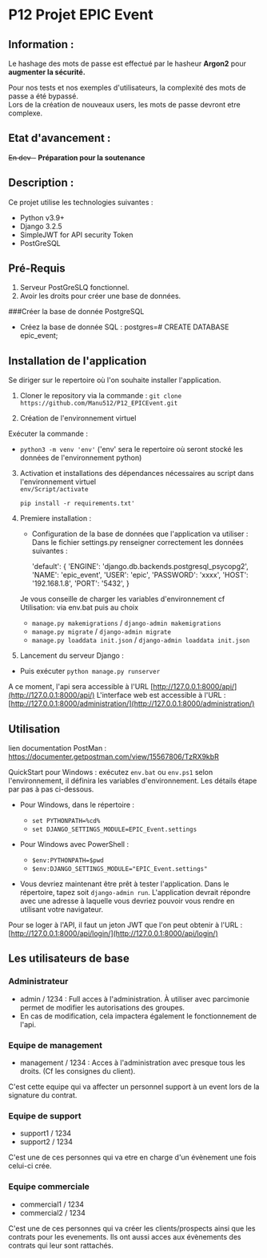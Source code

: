 # __P12 Projet EPIC Event__

## Information :
Le hashage des mots de passe est effectué par le hasheur **Argon2** pour **augmenter la sécurité.**

Pour nos tests et nos exemples d'utilisateurs, la complexité des mots de passe a été bypassé.  
Lors de la création de nouveaux users, les mots de passe devront etre complexe.


## Etat d'avancement :

~~En dev -~~ **Préparation pour la soutenance**

## Description :

Ce projet utilise les technologies suivantes :

* Python v3.9+
* Django 3.2.5
* SimpleJWT for API security Token
* PostGreSQL
    
## Pré-Requis
1. Serveur PostGreSLQ fonctionnel.
2. Avoir les droits pour créer une base de données.

###Créer la base de donnée PostgreSQL
* Créez la base de donnée SQL : postgres=# CREATE DATABASE epic_event;

## Installation de l'application
Se diriger sur le repertoire où l'on souhaite installer l'application.
1. Cloner le repository via la commande : 
`git clone https://github.com/Manu512/P12_EPICEvent.git`

  
2. Création de l'environnement virtuel

Exécuter la commande :
* `python3 -m venv 'env'` ('env' sera le repertoire où seront stocké les données de l'environnement python)
  
3. Activation et installations des dépendances nécessaires au script dans l'environnement virtuel   
   `env/Script/activate`
   
   `pip install -r requirements.txt'`


4. Premiere installation :
    * Configuration de la base de données que l'application va utiliser :
Dans le fichier settings.py renseigner correctement les données suivantes : 
      

        'default': {
                'ENGINE':   'django.db.backends.postgresql_psycopg2',
                'NAME':     'epic_event',
                'USER':     'epic',
                'PASSWORD': 'xxxx',
                'HOST':     '192.168.1.8',
                'PORT':     '5432',
        }


   Je vous conseille de charger les variables d'environnement cf Utilisation: via env.bat
   puis au choix  
   * `manage.py makemigrations` / `django-admin makemigrations`  
   * `manage.py migrate` / `django-admin migrate` 
   * `manage.py loaddata init.json` / `django-admin loaddata init.json` 


5. Lancement du serveur Django :
* Puis exécuter `python manage.py runserver`

A ce moment, l'api sera accessible à l'URL [http://127.0.0.1:8000/api/](http://127.0.0.1:8000/api/)
L'interface web est accessible à l'URL : [http://127.0.0.1:8000/administration/](http://127.0.0.1:8000/administration/)

## Utilisation


lien documentation PostMan : https://documenter.getpostman.com/view/15567806/TzRX9kbR

  QuickStart pour Windows : exécutez `env.bat` ou `env.ps1` selon l'environnement, il définira les variables d'environnement. Les détails étape par 
  pas à pas ci-dessous.

  - Pour Windows, dans le répertoire : 
    - `set PYTHONPATH=%cd%` 
    - `set DJANGO_SETTINGS_MODULE=EPIC_Event.settings` 
  - Pour Windows avec PowerShell : 
    - `$env:PYTHONPATH=$pwd` 
    - `$env:DJANGO_SETTINGS_MODULE="EPIC_Event.settings"` 

- Vous devriez maintenant être prêt à tester l'application. Dans le répertoire, tapez soit <code>django-admin run</code>.
L'application devrait répondre avec une adresse à laquelle vous devriez pouvoir vous rendre en utilisant votre navigateur.
  
Pour se loger à l'API, il faut un jeton JWT que l'on peut obtenir à l'URL :  [http://127.0.0.1:8000/api/login/](http://127.0.0.1:8000/api/login/)


## Les utilisateurs de base
### Administrateur

- admin / 1234 : Full acces à l'administration. À utiliser avec parcimonie permet de modifier les autorisations des groupes.
- En cas de modification, cela impactera également le fonctionnement de l'api.

### Equipe de management

- management / 1234 : Acces à l'administration avec presque tous les droits. (Cf les consignes du client).

C'est cette equipe qui va affecter un personnel support à un event lors de la signature du contrat.

### Equipe de support

- support1 / 1234 
- support2 / 1234  

C'est une de ces personnes qui va etre en charge d'un évènement une fois celui-ci crée.

### Equipe commerciale

- commercial1 / 1234  
- commercial2 / 1234  

C'est une de ces personnes qui va créer les clients/prospects ainsi que les contrats pour les evenements.
Ils ont aussi acces aux évènements des contrats qui leur sont rattachés.
